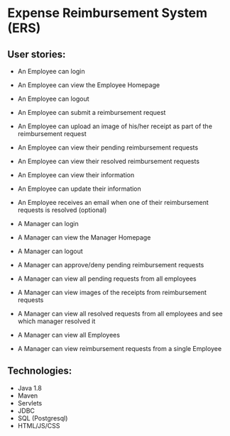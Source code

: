 # Expense Reimbursement System (ERS) 

## User stories:
- An Employee can login
- An Employee can view the Employee Homepage
- An Employee can logout
- An Employee can submit a reimbursement request
- An Employee can upload an image of his/her receipt as part of the reimbursement request
- An Employee can view their pending reimbursement requests
- An Employee can view their resolved reimbursement requests
- An Employee can view their information
- An Employee can update their information
- An Employee receives an email when one of their reimbursement requests is resolved (optional)

- A Manager can login
- A Manager can view the Manager Homepage
- A Manager can logout
- A Manager can approve/deny pending reimbursement requests
- A Manager can view all pending requests from all employees
- A Manager can view images of the receipts from reimbursement requests
- A Manager can view all resolved requests from all employees and see which manager resolved it
- A Manager can view all Employees
- A Manager can view reimbursement requests from a single Employee 

## Technologies:
- Java 1.8
- Maven
- Servlets
- JDBC
- SQL (Postgresql)
- HTML/JS/CSS

